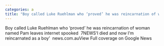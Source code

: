 ```yaml
---
categories: a
title: "Boy called Luke Ruehlman who ‘proved’ he was reincarnation of woman named Pam leaves internet spooked  7NEWS"
---
```

Boy called Luke Ruehlman who ‘proved’ he was reincarnation of woman named Pam leaves internet spooked&nbsp;&nbsp;7NEWS‘I died and now I’m reincarnated as a boy’&nbsp;&nbsp;news.com.auView Full coverage on Google News